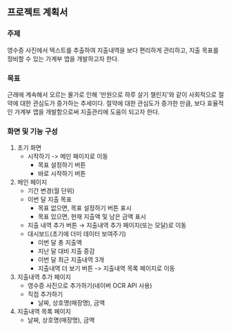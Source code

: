 ## 프로젝트 계획서

### 주제

영수증 사진에서 텍스트를 추출하여 지출내역을 보다 편리하게 관리하고, 지출 목표를 정비할 수 있는 가계부 앱을 개발하고자 한다.

### 목표

근래에 계속해서 오르는 물가로 인해 '만원으로 하루 살기 챌린지'와 같이 사회적으로 절약에 대한 관심도가 증가하는 추세이다. 절약에 대한 관심도가 증가한 만큼, 보다 효율적인
가계부 앱을 개발함으로써 지출관리에 도움이 되고자 한다.

### 화면 및 기능 구성

1. 초기 화면
    - 시작하기 -> 메인 페이지로 이동
        - 목표 설정하기 버튼
        - 바로 시작하기 버튼
2. 메인 페이지
    - 기간 변경(월 단위)
    - 이번 달 지출 목표
        - 목표 없으면, 목표 설정하기 버튼 표시
        - 목표 있으면, 현재 지출액 및 남은 금액 표시
    - 지출 내역 추가 버튼 → 지출내역 추가 페이지(또는 모달)로 이동
    - 대시보드(초기에 더미 데이터 보여주기)
        - 이번 달 총 지출액
        - 지난 달 대비 지출 증감
        - 이번 달 최근 지출내역 3개
        - 지출내역 더 보기 버튼 -> 지출내역 목록 페이지로 이동
3. 지출내역 추가 페이지
    - 영수증 사진으로 추가하기(네이버 OCR API 사용)
    - 직접 추가하기
        - 날짜, 상호명(매장명), 금액
4. 지출내역 목록 페이지
    - 날짜, 상호명(매장명), 금액
